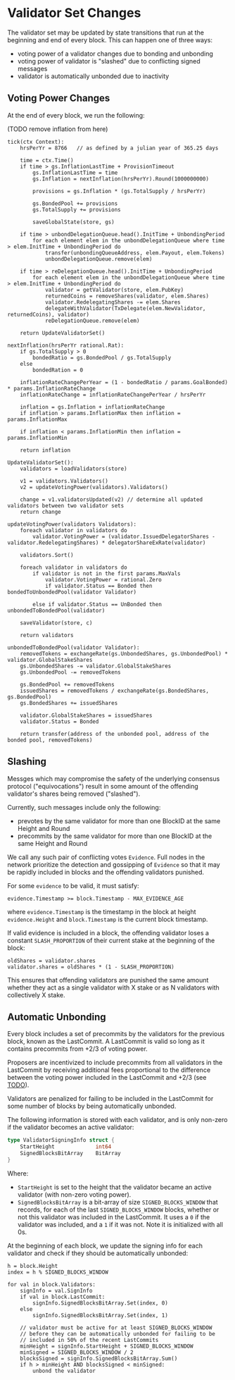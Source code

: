 # Validator Set Changes

The validator set may be updated by state transitions that run at the beginning and
end of every block. This can happen one of three ways:

- voting power of a validator changes due to bonding and unbonding
- voting power of validator is "slashed" due to conflicting signed messages
- validator is automatically unbonded due to inactivity

## Voting Power Changes

At the end of every block, we run the following:

(TODO remove inflation from here)

```golang
tick(ctx Context):
    hrsPerYr = 8766   // as defined by a julian year of 365.25 days
    
    time = ctx.Time()
    if time > gs.InflationLastTime + ProvisionTimeout 
        gs.InflationLastTime = time
        gs.Inflation = nextInflation(hrsPerYr).Round(1000000000)
        
        provisions = gs.Inflation * (gs.TotalSupply / hrsPerYr)
        
        gs.BondedPool += provisions
        gs.TotalSupply += provisions
        
        saveGlobalState(store, gs)
    
    if time > unbondDelegationQueue.head().InitTime + UnbondingPeriod 
        for each element elem in the unbondDelegationQueue where time > elem.InitTime + UnbondingPeriod do
    	    transfer(unbondingQueueAddress, elem.Payout, elem.Tokens)
    	    unbondDelegationQueue.remove(elem)
    
    if time > reDelegationQueue.head().InitTime + UnbondingPeriod 
        for each element elem in the unbondDelegationQueue where time > elem.InitTime + UnbondingPeriod do
            validator = getValidator(store, elem.PubKey)
            returnedCoins = removeShares(validator, elem.Shares)
            validator.RedelegatingShares -= elem.Shares 
            delegateWithValidator(TxDelegate(elem.NewValidator, returnedCoins), validator)
            reDelegationQueue.remove(elem)
            
    return UpdateValidatorSet()

nextInflation(hrsPerYr rational.Rat):
    if gs.TotalSupply > 0 
        bondedRatio = gs.BondedPool / gs.TotalSupply
    else 
        bondedRation = 0
   
    inflationRateChangePerYear = (1 - bondedRatio / params.GoalBonded) * params.InflationRateChange
    inflationRateChange = inflationRateChangePerYear / hrsPerYr

    inflation = gs.Inflation + inflationRateChange
    if inflation > params.InflationMax then inflation = params.InflationMax
	
    if inflation < params.InflationMin then inflation = params.InflationMin
	
    return inflation 

UpdateValidatorSet():
    validators = loadValidators(store)

    v1 = validators.Validators()
    v2 = updateVotingPower(validators).Validators()

    change = v1.validatorsUpdated(v2) // determine all updated validators between two validator sets
    return change

updateVotingPower(validators Validators):
    foreach validator in validators do
	    validator.VotingPower = (validator.IssuedDelegatorShares - validator.RedelegatingShares) * delegatorShareExRate(validator)	
	    
    validators.Sort()
	
    foreach validator in validators do
	    if validator is not in the first params.MaxVals  
	        validator.VotingPower = rational.Zero
	        if validator.Status == Bonded then bondedToUnbondedPool(validator Validator)
		
	    else if validator.Status == UnBonded then unbondedToBondedPool(validator)
                      
	saveValidator(store, c)
	
    return validators

unbondedToBondedPool(validator Validator):
    removedTokens = exchangeRate(gs.UnbondedShares, gs.UnbondedPool) * validator.GlobalStakeShares 
    gs.UnbondedShares -= validator.GlobalStakeShares
    gs.UnbondedPool -= removedTokens
	
    gs.BondedPool += removedTokens
    issuedShares = removedTokens / exchangeRate(gs.BondedShares, gs.BondedPool)
    gs.BondedShares += issuedShares
    
    validator.GlobalStakeShares = issuedShares
    validator.Status = Bonded

    return transfer(address of the unbonded pool, address of the bonded pool, removedTokens)
```


## Slashing

Messges which may compromise the safety of the underlying consensus protocol ("equivocations")
result in some amount of the offending validator's shares being removed ("slashed").

Currently, such messages include only the following:

- prevotes by the same validator for more than one BlockID at the same
  Height and Round 
- precommits by the same validator for more than one BlockID at the same
  Height and Round 

We call any such pair of conflicting votes `Evidence`. Full nodes in the network prioritize the 
detection and gossipping of `Evidence` so that it may be rapidly included in blocks and the offending
validators punished.

For some `evidence` to be valid, it must satisfy: 

`evidence.Timestamp >= block.Timestamp - MAX_EVIDENCE_AGE`

where `evidence.Timestamp` is the timestamp in the block at height
`evidence.Height` and `block.Timestamp` is the current block timestamp.

If valid evidence is included in a block, the offending validator loses
a constant `SLASH_PROPORTION` of their current stake at the beginning of the block:

```
oldShares = validator.shares
validator.shares = oldShares * (1 - SLASH_PROPORTION)
```

This ensures that offending validators are punished the same amount whether they
act as a single validator with X stake or as N validators with collectively X
stake.


## Automatic Unbonding

Every block includes a set of precommits by the validators for the previous block, 
known as the LastCommit. A LastCommit is valid so long as it contains precommits from +2/3 of voting power.

Proposers are incentivized to include precommits from all
validators in the LastCommit by receiving additional fees
proportional to the difference between the voting power included in the
LastCommit and +2/3 (see [TODO](https://github.com/cosmos/cosmos-sdk/issues/967)).

Validators are penalized for failing to be included in the LastCommit for some
number of blocks by being automatically unbonded.

The following information is stored with each validator, and is only non-zero if the validator becomes an active validator:

```go
type ValidatorSigningInfo struct {
	StartHeight				int64
	SignedBlocksBitArray	BitArray
}
```

Where:
* `StartHeight` is set to the height that the validator became an active validator (with non-zero voting power).
* `SignedBlocksBitArray` is a bit-array of size `SIGNED_BLOCKS_WINDOW` that records, for each of the last `SIGNED_BLOCKS_WINDOW` blocks,
whether or not this validator was included in the LastCommit. It uses a `0` if the validator was included, and a `1` if it was not.
Note it is initialized with all 0s. 

At the beginning of each block, we update the signing info for each validator and check if they should be automatically unbonded:

```
h = block.Height
index = h % SIGNED_BLOCKS_WINDOW

for val in block.Validators:
	signInfo = val.SignInfo
	if val in block.LastCommit:
		signInfo.SignedBlocksBitArray.Set(index, 0)
	else 
		signInfo.SignedBlocksBitArray.Set(index, 1)

	// validator must be active for at least SIGNED_BLOCKS_WINDOW
	// before they can be automatically unbonded for failing to be 
	// included in 50% of the recent LastCommits
	minHeight = signInfo.StartHeight + SIGNED_BLOCKS_WINDOW
	minSigned = SIGNED_BLOCKS_WINDOW / 2
	blocksSigned = signInfo.SignedBlocksBitArray.Sum() 
	if h > minHeight AND blocksSigned < minSigned:
		unbond the validator
```
